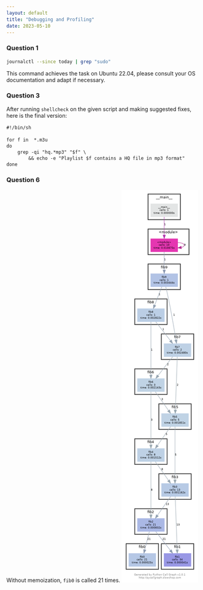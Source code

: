 ```yaml
---
layout: default
title: "Debugging and Profiling"
date: 2023-05-10
---
```


### Question 1
```bash
journalctl --since today | grep "sudo"
```

This command achieves the task on Ubuntu 22.04, please consult your OS
documentation and adapt if necessary.

### Question 3
After running `shellcheck` on the given script and making suggested fixes, here
is the final version:
```shell
#!/bin/sh

for f in  *.m3u
do 
    grep -qi "hq.*mp3" "$f" \
        && echo -e "Playlist $f contains a HQ file in mp3 format"
done
```

### Question 6
Without memoization, `fib0` is called 21 times.
![](./default.png)
